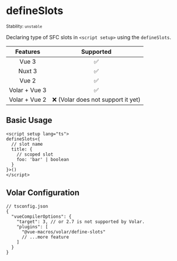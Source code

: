 # defineSlots

<small>Stability: <code class="!text-yellow-600">unstable</code></small>

Declaring type of SFC slots in `<script setup>` using the `defineSlots`.

|   Features    |              Supported              |
| :-----------: | :---------------------------------: |
|     Vue 3     |         :white_check_mark:          |
|    Nuxt 3     |         :white_check_mark:          |
|     Vue 2     |         :white_check_mark:          |
| Volar + Vue 3 |         :white_check_mark:          |
| Volar + Vue 2 | :x: (Volar does not support it yet) |

## Basic Usage

```vue
<script setup lang="ts">
defineSlots<{
  // slot name
  title: {
    // scoped slot
    foo: 'bar' | boolean
  }
}>()
</script>
```

## Volar Configuration

```jsonc {6}
// tsconfig.json
{
  "vueCompilerOptions": {
    "target": 3, // or 2.7 is not supported by Volar.
    "plugins": [
      "@vue-macros/volar/define-slots"
      // ...more feature
    ]
  }
}
```
